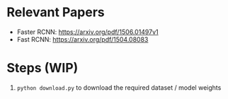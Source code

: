 
# Relevant Papers
- Faster RCNN: https://arxiv.org/pdf/1506.01497v1
- Fast RCNN: https://arxiv.org/pdf/1504.08083


# Steps (WIP)
1. `python download.py` to download the required dataset / model weights


